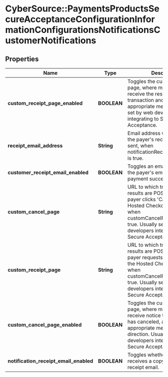 # CyberSource::PaymentsProductsSecureAcceptanceConfigurationInformationConfigurationsNotificationsCustomerNotifications

## Properties
Name | Type | Description | Notes
------------ | ------------- | ------------- | -------------
**custom_receipt_page_enabled** | **BOOLEAN** | Toggles the custom receipt page, where merchants can receive the results of the transaction and display appropriate messaging. Usually set by web developers integrating to Secure Acceptance. | [optional] 
**receipt_email_address** | **String** | Email address where a copy of the payer&#39;s receipt email is sent, when notificationReceiptEmailEnabled is true. | [optional] 
**customer_receipt_email_enabled** | **BOOLEAN** | Toggles an email receipt sent to the payer&#39;s email address on payment success. | [optional] 
**custom_cancel_page** | **String** | URL to which transaction results are POSTed when the payer clicks &#39;Cancel&#39; on the Hosted Checkout. Triggered when customCancelPageEnabled is true. Usually set by web developers integrating to Secure Acceptance. | [optional] 
**custom_receipt_page** | **String** | URL to which transaction results are POSTed when the payer requests a payment on the Hosted Checkout. Triggered when customCancelPageEnabled is true. Usually set by web developers integrating to Secure Acceptance. | [optional] 
**custom_cancel_page_enabled** | **BOOLEAN** | Toggles the custom cancel page, where merchants can receive notice that the payer has canceled, and display appropriate messaging and direction. Usually set by web developers integrating to Secure Acceptance. | [optional] 
**notification_receipt_email_enabled** | **BOOLEAN** | Toggles whether merchant receives a copy of the payer&#39;s receipt email. | [optional] 


